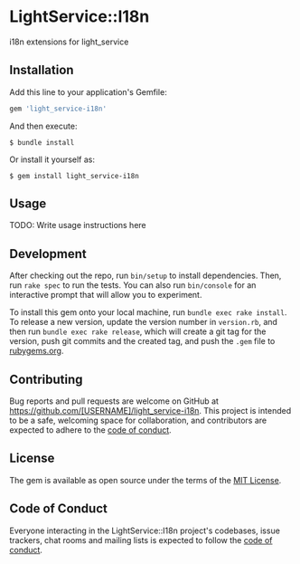 # LightService::I18n

i18n extensions for light_service

## Installation

Add this line to your application's Gemfile:

```ruby
gem 'light_service-i18n'
```

And then execute:

    $ bundle install

Or install it yourself as:

    $ gem install light_service-i18n

## Usage

TODO: Write usage instructions here

## Development

After checking out the repo, run `bin/setup` to install dependencies. Then, run `rake spec` to run the tests. You can also run `bin/console` for an interactive prompt that will allow you to experiment.

To install this gem onto your local machine, run `bundle exec rake install`. To release a new version, update the version number in `version.rb`, and then run `bundle exec rake release`, which will create a git tag for the version, push git commits and the created tag, and push the `.gem` file to [rubygems.org](https://rubygems.org).

## Contributing

Bug reports and pull requests are welcome on GitHub at https://github.com/[USERNAME]/light_service-i18n. This project is intended to be a safe, welcoming space for collaboration, and contributors are expected to adhere to the [code of conduct](https://github.com/[USERNAME]/light_service-i18n/blob/main/CODE_OF_CONDUCT.md).

## License

The gem is available as open source under the terms of the [MIT License](https://opensource.org/licenses/MIT).

## Code of Conduct

Everyone interacting in the LightService::I18n project's codebases, issue trackers, chat rooms and mailing lists is expected to follow the [code of conduct](https://github.com/[USERNAME]/light_service-i18n/blob/main/CODE_OF_CONDUCT.md).
